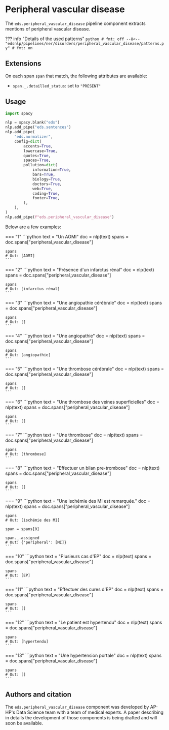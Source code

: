 # Peripheral vascular disease

The `eds.peripheral_vascular_disease` pipeline component extracts mentions of peripheral vascular disease.

??? info "Details of the used patterns"
    <!-- no-check -->
    ```python
    # fmt: off
    --8<-- "edsnlp/pipelines/ner/disorders/peripheral_vascular_disease/patterns.py"
    # fmt: on
    ```

## Extensions

On each span `span` that match, the following attributes are available:

- `span._.detailled_status`: set to `"PRESENT"`

## Usage


```python
import spacy

nlp = spacy.blank("eds")
nlp.add_pipe("eds.sentences")
nlp.add_pipe(
    "eds.normalizer",
    config=dict(
        accents=True,
        lowercase=True,
        quotes=True,
        spaces=True,
        pollution=dict(
            information=True,
            bars=True,
            biology=True,
            doctors=True,
            web=True,
            coding=True,
            footer=True,
        ),
    ),
)
nlp.add_pipe(f"eds.peripheral_vascular_disease")
```

Below are a few examples:




=== "1"
    ```python
    text = "Un AOMI"
    doc = nlp(text)
    spans = doc.spans["peripheral_vascular_disease"]

    spans
    # Out: [AOMI]
    ```



=== "2"
    ```python
    text = "Présence d'un infarctus rénal"
    doc = nlp(text)
    spans = doc.spans["peripheral_vascular_disease"]

    spans
    # Out: [infarctus rénal]
    ```



=== "3"
    ```python
    text = "Une angiopathie cérébrale"
    doc = nlp(text)
    spans = doc.spans["peripheral_vascular_disease"]

    spans
    # Out: []
    ```



=== "4"
    ```python
    text = "Une angiopathie"
    doc = nlp(text)
    spans = doc.spans["peripheral_vascular_disease"]

    spans
    # Out: [angiopathie]
    ```



=== "5"
    ```python
    text = "Une thrombose cérébrale"
    doc = nlp(text)
    spans = doc.spans["peripheral_vascular_disease"]

    spans
    # Out: []
    ```



=== "6"
    ```python
    text = "Une thrombose des veines superficielles"
    doc = nlp(text)
    spans = doc.spans["peripheral_vascular_disease"]

    spans
    # Out: []
    ```



=== "7"
    ```python
    text = "Une thrombose"
    doc = nlp(text)
    spans = doc.spans["peripheral_vascular_disease"]

    spans
    # Out: [thrombose]
    ```



=== "8"
    ```python
    text = "Effectuer un bilan pre-trombose"
    doc = nlp(text)
    spans = doc.spans["peripheral_vascular_disease"]

    spans
    # Out: []
    ```



=== "9"
    ```python
    text = "Une ischémie des MI est remarquée."
    doc = nlp(text)
    spans = doc.spans["peripheral_vascular_disease"]

    spans
    # Out: [ischémie des MI]

    span = spans[0]

    span._.assigned
    # Out: {'peripheral': [MI]}
    ```



=== "10"
    ```python
    text = "Plusieurs cas d'EP"
    doc = nlp(text)
    spans = doc.spans["peripheral_vascular_disease"]

    spans
    # Out: [EP]
    ```



=== "11"
    ```python
    text = "Effectuer des cures d'EP"
    doc = nlp(text)
    spans = doc.spans["peripheral_vascular_disease"]

    spans
    # Out: []
    ```



=== "12"
    ```python
    text = "Le patient est hypertendu"
    doc = nlp(text)
    spans = doc.spans["peripheral_vascular_disease"]

    spans
    # Out: [hypertendu]
    ```



=== "13"
    ```python
    text = "Une hypertension portale"
    doc = nlp(text)
    spans = doc.spans["peripheral_vascular_disease"]

    spans
    # Out: []
    ```

## Authors and citation

The `eds.peripheral_vascular_disease` component was developed by AP-HP's Data Science team with a team of medical experts. A paper describing in details the development of those components is being drafted and will soon be available.
